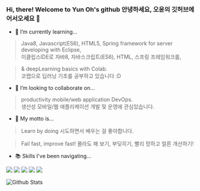 ### Hi, there! Welcome to Yun Oh's github 안녕하세요, 오윤의 깃허브에 어서오세요 👋

<!--
**fkvl0327/fkvl0327** is a ✨ _special_ ✨ repository because its `README.md` (this file) appears on your GitHub profile.-->

- 🌱 I’m currently learning...
> Java8, Javascript(ES6), HTML5, Spring framework for server developing with Eclipse,  
> 이클립스IDE로 자바8, 자바스크립트(ES6), HTML, 스프링 프레임워크를,

> & deepLearning basics with Colab.  
> 코랩으로 딥러닝 기초를 공부하고 있습니다 :D


- 👯 I’m looking to collaborate on...  
> productivity mobile/web application DevOps.  
> 생산성 모바일/웹 애플리케이션 개발 및 운영에 관심있습니다.  


- 🌈 My motto is... 
> Learn by doing 시도하면서 배우는 걸 좋아합니다.  

> Fail fast, improve fast! 몰라도 해 보기, 부딪히기, 빨리 망하고 얼른 개선하기!


- 📚 Skills I've been navigating...  
  
<img src="https://img.shields.io/badge/JAVA-BLUE?style=for-the-badge"> <img src="https://img.shields.io/badge/PYTHON-BLUE?style=for-the-badge"> <img src="https://img.shields.io/badge/JAVASCRIPT-BLUE?style=for-the-badge"> <img src="https://img.shields.io/badge/ORACLE-BLUE?style=for-the-badge"> <img src="https://img.shields.io/badge/MariaDB-BLUE?style=for-the-badge">

![Github Stats](https://github-readme-stats.vercel.app/api?username=fkvl0327&show_icons=true&theme=dracula)

<!--[![solved.ac tier](http://mazassumnida.wtf/api/generate_badge?boj=fkvl0327)](https://solved.ac/fkvl0327)
![Github Stats](https://github-readme-stats.vercel.app/api/top-langs/?username=fkvl0327&langs_count=8) -->

